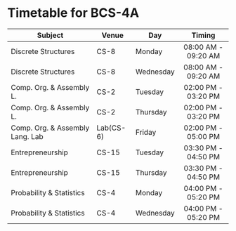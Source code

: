 

# Timetable for BCS-4A

| **Subject**                           | **Venue** | **Day**       | **Timing**     |
| --------------------------------- | ----- | --------- |:----------:|
Discrete Structures                                | CS-8                    | Monday      | 08:00 AM                  - 09:20 AM                  |
Discrete Structures                                | CS-8                    | Wednesday   | 08:00 AM                  - 09:20 AM                  |
Comp. Org. & Assembly L.                           | CS-2                    | Tuesday     | 02:00 PM                  - 03:20 PM                  |
Comp. Org. & Assembly L.                           | CS-2                    | Thursday    | 02:00 PM                  - 03:20 PM                  |
Comp. Org. & Assembly Lang. Lab                    | Lab(CS-6)               | Friday      | 02:00 PM                  - 05:00 PM                  |
Entrepreneurship                                   | CS-15                   | Tuesday     | 03:30 PM                  - 04:50 PM                  |
Entrepreneurship                                   | CS-15                   | Thursday    | 03:30 PM                  - 04:50 PM                  |
Probability & Statistics                           | CS-4                    | Monday      | 04:00 PM                  - 05:20 PM                  |
Probability & Statistics                           | CS-4                    | Wednesday   | 04:00 PM                  - 05:20 PM                  |

